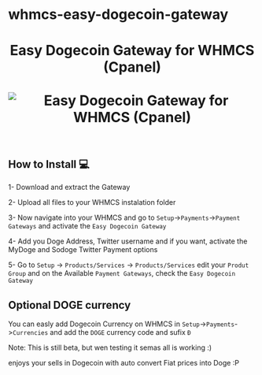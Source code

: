 # whmcs-easy-dogecoin-gateway
<h1 align="center">
Easy Dogecoin Gateway for WHMCS (Cpanel)
<br><br>
<img src="https://dogegarden.io/img/whmcs.png" alt="Easy Dogecoin Gateway for WHMCS (Cpanel)"/>
<br><br>
</h1>

## How to Install 💻

1- Download and extract the Gateway

2- Upload all files to your WHMCS instalation folder

3- Now navigate into your WHMCS and go to ```Setup```->```Payments```->```Payment Gateways``` and activate the ```Easy Dogecoin Gateway```

4- Add you Doge Address, Twitter username and if you want, activate the MyDoge and Sodoge Twitter Payment options

5- Go to ```Setup``` -> ```Products/Services``` -> ```Products/Services``` edit your ```Produt Group``` and on the Available ```Payment Gateways```, check the ```Easy Dogecoin Gateway```

## Optional DOGE currency

You can easly add Dogecoin Currency on WHMCS in ```Setup```->```Payments```->```Currencies``` and add the ```DOGE``` currency code and sufix ```Ð```

Note: This is still beta, but wen testing it semas all is working :)

enjoys your sells in Dogecoin with auto convert Fiat prices into Doge :P

